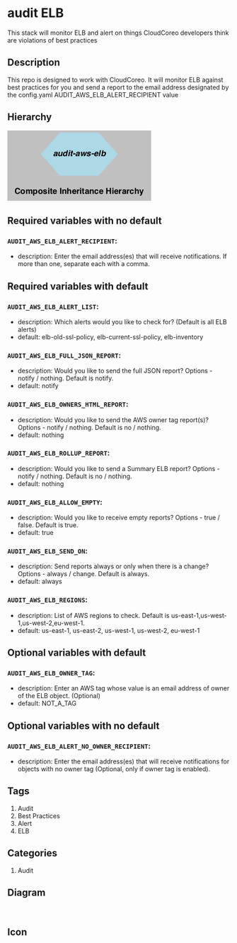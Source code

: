 audit ELB
============================
This stack will monitor ELB and alert on things CloudCoreo developers think are violations of best practices


## Description
This repo is designed to work with CloudCoreo. It will monitor ELB against best practices for you and send a report to the email address designated by the config.yaml AUDIT&#95;AWS&#95;ELB&#95;ALERT&#95;RECIPIENT value


## Hierarchy
![composite inheritance hierarchy](https://raw.githubusercontent.com/CloudCoreo/audit-aws-elb/master/images/hierarchy.png "composite inheritance hierarchy")



## Required variables with no default

### `AUDIT_AWS_ELB_ALERT_RECIPIENT`:
  * description: Enter the email address(es) that will receive notifications. If more than one, separate each with a comma.


## Required variables with default

### `AUDIT_AWS_ELB_ALERT_LIST`:
  * description: Which alerts would you like to check for? (Default is all ELB alerts)
  * default: elb-old-ssl-policy, elb-current-ssl-policy, elb-inventory

### `AUDIT_AWS_ELB_FULL_JSON_REPORT`:
  * description: Would you like to send the full JSON report? Options - notify / nothing. Default is notify.
  * default: notify

### `AUDIT_AWS_ELB_OWNERS_HTML_REPORT`:
  * description: Would you like to send the AWS owner tag report(s)? Options - notify / nothing. Default is no / nothing.
  * default: nothing

### `AUDIT_AWS_ELB_ROLLUP_REPORT`:
  * description: Would you like to send a Summary ELB report? Options - notify / nothing. Default is no / nothing.
  * default: nothing

### `AUDIT_AWS_ELB_ALLOW_EMPTY`:
  * description: Would you like to receive empty reports? Options - true / false. Default is true.
  * default: true

### `AUDIT_AWS_ELB_SEND_ON`:
  * description: Send reports always or only when there is a change? Options - always / change. Default is always.
  * default: always

### `AUDIT_AWS_ELB_REGIONS`:
  * description: List of AWS regions to check. Default is us-east-1,us-west-1,us-west-2,eu-west-1.
  * default: us-east-1, us-east-2, us-west-1, us-west-2, eu-west-1


## Optional variables with default

### `AUDIT_AWS_ELB_OWNER_TAG`:
  * description: Enter an AWS tag whose value is an email address of owner of the ELB object. (Optional)
  * default: NOT_A_TAG


## Optional variables with no default

### `AUDIT_AWS_ELB_ALERT_NO_OWNER_RECIPIENT`:
  * description: Enter the email address(es) that will receive notifications for objects with no owner tag (Optional, only if owner tag is enabled).

## Tags
1. Audit
1. Best Practices
1. Alert
1. ELB

## Categories
1. Audit



## Diagram
![diagram](https://raw.githubusercontent.com/CloudCoreo/audit-aws-elb/master/images/diagram.png "diagram")


## Icon



